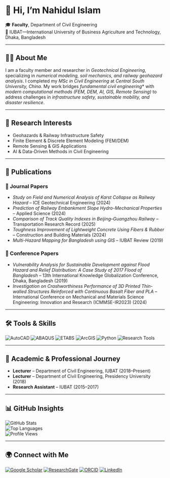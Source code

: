 # 👋 Hi, I’m Nahidul Islam  

🎓 **Faculty**, Department of Civil Engineering  
📍 IUBAT—International University of Business Agriculture and Technology, Dhaka, Bangladesh  


---

## 👨‍🏫 About Me
I am a faculty member and researcher in *Geotechnical Engineering*, specializing in *numerical modeling, soil mechanics, and railway geohazard analysis*. I completed my *MSc in Civil Engineering* at *Central South University, China*. My work bridges *fundamental civil engineering** with *modern computational methods (FEM, DEM, AI, GIS, Remote Sensing)* to address challenges in *infrastructure safety, sustainable mobility, and disaster resilience*.

---

## 🔬 Research Interests
- Geohazards & Railway Infrastructure Safety  
- Finite Element & Discrete Element Modeling (FEM/DEM)  
- Remote Sensing & GIS Applications  
- AI & Data-Driven Methods in Civil Engineering  

---

## 📑 Publications
 ### 📰 Journal Papers
- *Study on Field and Numerical Analysis of Karst Collapse as Railway Hazard* – ICE Geotechnical Engineering (2024)  
- *Prediction of Railway Embankment Slope Hydro-Mechanical Properties* – Applied Science (2024)  
- *Comparison of Track Quality Indexes in Beijing–Guangzhou Railway* – Transportation Research Record (2025)  
- *Toughness Improvement of Lightweight Concrete Using Fibers & Rubber* – Construction and Building Materials (2024)  
- *Multi-Hazard Mapping for Bangladesh using GIS* – IUBAT Review (2019)  

### 📘 Conference Papers
- *Vulnerability Analysis for Sustainable Development against Flood Hazard and Relief Distribution: A Case Study of 2017 Flood of Bangladesh* – 13th International Knowledge Globalization Conference, Dhaka, Bangladesh (2019)  
- *Investigation on Crashworthiness Performance of 3D Printed Thin-walled Structures Reinforced with Continuous Basalt Fiber and PLA* – International Conference on Mechanical and Materials Science Engineering: Innovation and Research (ICMMSE-IR2023) (2024)

---

## 🛠 Tools & Skills
![AutoCAD](https://img.shields.io/badge/AutoCAD-E34F26?style=for-the-badge&logo=autodesk&logoColor=white)  ![ABAQUS](https://img.shields.io/badge/ABAQUS-002A5B?style=for-the-badge) ![ETABS](https://img.shields.io/badge/ETABS-2C3E50?style=for-the-badge)  ![ArcGIS](https://img.shields.io/badge/ArcGIS-4DB6AC?style=for-the-badge&logo=esri&logoColor=white)  ![Python](https://img.shields.io/badge/Python-3776AB?style=for-the-badge&logo=python&logoColor=white)  ![Research Tools](https://img.shields.io/badge/VOSviewer%20%7C%20CiteSpace-FF9800?style=for-the-badge)  

---

## 📌 Academic & Professional Journey
- **Lecturer** – Department of Civil Engineering, IUBAT (2018–Present)  
- **Lecturer** – Department of Civil Engineering, Presidency University (2018)  
- **Research Assistant** – IUBAT (2015–2017)  

---

## 📊 GitHub Insights
![GitHub Stats](https://github-readme-stats.vercel.app/api?username=Nahidul-Islam&show_icons=true&theme=default)  
![Top Languages](https://github-readme-stats.vercel.app/api/top-langs/?username=Nahidul-Islam&layout=compact)  
![Profile Views](https://komarev.com/ghpvc/?username=Nahidul-Islam&color=blue&style=flat-square)  

---

## 🌍 Connect with Me
[![Google Scholar](https://img.shields.io/badge/Google_Scholar-4285F4?style=for-the-badge&logo=googlescholar&logoColor=white)](https://scholar.google.com/citations?user=hq3hFegAAAAJ&hl=en)  [![ResearchGate](https://img.shields.io/badge/ResearchGate-00CCBB?style=for-the-badge&logo=researchgate&logoColor=white)](https://www.researchgate.net/profile/Nahidul-Islam-7)  [![ORCID](https://img.shields.io/badge/ORCID-A6CE39?style=for-the-badge&logo=orcid&logoColor=white)](https://orcid.org/my-orcid?orcid=0009-0004-9813-3297)  [![LinkedIn](https://img.shields.io/badge/LinkedIn-0A66C2?style=for-the-badge&logo=linkedin&logoColor=white)](https://www.linkedin.com/in/nahidul-islam-b8b482225/)
